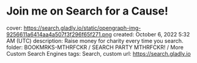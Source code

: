 # Join me on Search for a Cause!

cover: https://search.gladly.io/static/opengraph-img-9256611a6414aa4a507f3f296f65f271.png
created: October 6, 2022 5:32 AM (UTC)
description: Raise money for charity every time you search.
folder: BOOKMRKS-MTHRFCKR / SEARCH PARTY MTHRFCKR! / More Custom Search Engines
tags: Search, custom
url: https://search.gladly.io